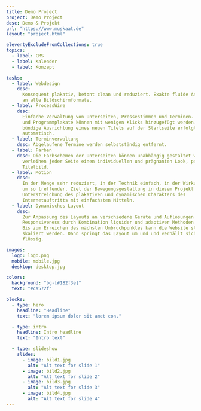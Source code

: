 ```yaml
---
title: Demo Project
project: Demo Project
desc: Demo & Projekt
url: "https://www.muskaat.de"
layout: "project.html"

eleventyExcludeFromCollections: true
topics:
  - label: CMS
  - label: Kalender
  - label: Konzept

tasks:
  - label: Webdesign
    desc:
      Konsequent plakativ, betont clean und reduziert. Exakte fluide Anpassung
      an alle Bildschirmformate.
  - label: ProcessWire
    desc:
      Einfache Verwaltung von Unterseiten, Pressestimmen und Terminen. Buchtitel
      und Programmplakate können mit wenigen Klicks hinzugefügt werden. Die
      bündige Ausrichtung eines neuen Titels auf der Startseite erfolgt
      automatisch.
  - label: Terminverwaltung
    desc: Abgelaufene Termine werden selbstständig entfernt.
  - label: Farben
    desc: Die Farbschemen der Unterseiten können unabhängig gestaltet werden und
      verleihen jeder Seite einen individuellen und prägnanten Look, passend zum
      Titelbild.
  - label: Motion
    desc:
      In der Menge sehr reduziert, in der Technik einfach, in der Wirkung aber
      um so treffender. Ziel der Bewegungsgestaltung in diesem Projekt war die
      Unterstreichung des plakativen und dynamischen Charakters des
      Internetauftritts mit einfachsten Mitteln.
  - label: Dynamisches Layout
    desc:
      Zur Anpassung des Layouts an verschiedene Geräte und Auflösungen wird die
      Responsiveness durch Kombination liquider und adaptiver Methoden bewirkt.
      Bis zum Erreichen des nächsten Umbruchpunktes kann die Website stufenlos
      skaliert werden. Dann springt das Layout um und und verhällt sich wieder
      flüssig.

images:
  logo: logo.png
  mobile: mobile.jpg
  desktop: desktop.jpg

colors:
  background: "bg-[#182f3e]"
  text: "#ca572f"

blocks:
  - type: hero
    headline: "Headline"
    text: "lorem ipsum dolor sit amet con."

  - type: intro
    headline: Intro headline
    text: "Intro text"

  - type: slideshow
    slides:
      - image: bild1.jpg
        alt: "Alt text for slide 1"
      - image: bild2.jpg
        alt: "Alt text for slide 2"
      - image: bild3.jpg
        alt: "Alt text for slide 3"
      - image: bild4.jpg
        alt: "Alt text for slide 4"
---
```

